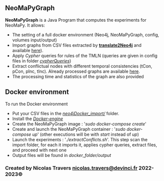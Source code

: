 ## NeoMaPyGraph
**NeoMaPyGraph** is a Java Program that computes the experiments for NeoMaPy. It allows:
- The setting of a full docker environment (Neo4j, NeoMaPyGraph, config, volumes input/output)
- Import graphs from CSV files extracted by [**translate2Neo4j**](https://github.com/cedric-cnam/NeoMaPy_Daphne/tree/main/Neo4j/translate2Neo4j) and available [here](https://github.com/cedric-cnam/NeoMaPy_Daphne_Data/tree/main/translate2Neo4j)).
- Apply *Cypher* queries for rules of the TMLN (queries are given in config files in folder [*cypherQueries*](neo4jDocker_folder/cypherQueries))
- Extract conflictual nodes with different temporal consistencies (tCon, pCon, pInc, tInc). Already processed graphs are available [here](https://github.com/cedric-cnam/NeoMaPy_Daphne_Data/tree/main/NeoMaPy_Graph_export).
- The processing time and statistics of the graph are also provided

## Docker environment
To run the Docker environment
- Put your CSV files in the [*neo4jDocker_import/*](https://github.com/cedric-cnam/NeoMaPy_Daphne/tree/main/Neo4j/NeoMaPyGraph/neo4jDocker_import) folder.
- Install the [*Docker-engine*](https://www.docker.com/)
- Create the NeoMaPyGraph image : '*sudo docker-compose create*'
- Create and launch the NeoMaPyGraph container : '*sudo docker-compose up*' (other executions will be with *start* instead of *up*)
- Launch the experiments : '*./extractConflicts.sh*'. This step scan the import folder, for each it imports it, applies cypher queries, extract files, and proceed with next one
- Output files will be found in *docker_folder/output*

### Created by Nicolas Travers <nicolas.travers@devinci.fr> 2022-2023©
